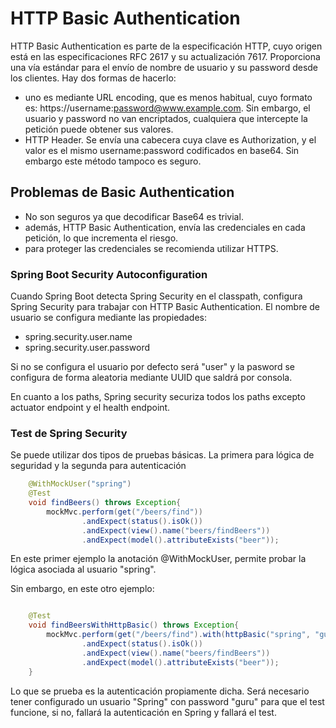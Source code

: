 # HTTP Basic Authentication

HTTP Basic Authentication es parte de la especificación HTTP, cuyo origen está en las especificaciones RFC 2617 y su actualización 7617. Proporciona una vía estándar para el envío de nombre de usuario y su password desde los clientes. Hay dos formas de hacerlo:

* uno es mediante URL encoding, que es menos habitual, cuyo formato es: https://username:password@www.example.com. Sin embargo, el usuario y password no van encriptados, cualquiera que intercepte la petición puede obtener sus valores.
* HTTP Header. Se envía una cabecera cuya clave es Authorization, y el valor es el mismo username:password codificados en base64. Sin embargo este método tampoco es seguro.

## Problemas de Basic Authentication

* No son seguros ya que decodificar Base64 es trivial.
* además, HTTP Basic Authentication, envía las credenciales en cada petición, lo que incrementa el riesgo.
* para proteger las credenciales se recomienda utilizar HTTPS.

### Spring Boot Security Autoconfiguration

Cuando Spring Boot detecta Spring Security en el classpath, configura Spring Security para trabajar con HTTP Basic Authentication. El nombre de usuario se configura mediante las propiedades:

* spring.security.user.name
* spring.security.user.password

Si no se configura el usuario por defecto será "user" y la pasword se configura de forma aleatoria mediante UUID que saldrá por consola.

En cuanto a los paths, Spring security securiza todos los paths excepto actuator endpoint y el health endpoint.

### Test de Spring Security

Se puede utilizar dos tipos de pruebas básicas. La primera para lógica de seguridad y la segunda para autenticación

```java
    @WithMockUser("spring")
    @Test
    void findBeers() throws Exception{
        mockMvc.perform(get("/beers/find"))
                .andExpect(status().isOk())
                .andExpect(view().name("beers/findBeers"))
                .andExpect(model().attributeExists("beer"));
```

En este primer ejemplo la anotación @WithMockUser, permite probar la lógica asociada al usuario "spring". 

Sin embargo, en este otro ejemplo:

```java

    @Test
    void findBeersWithHttpBasic() throws Exception{
        mockMvc.perform(get("/beers/find").with(httpBasic("spring", "guru")))
                .andExpect(status().isOk())
                .andExpect(view().name("beers/findBeers"))
                .andExpect(model().attributeExists("beer"));
    }
```

Lo que se prueba es la autenticación propiamente dicha. Será necesario tener configurado un usuario "Spring" con password "guru" para que el test funcione, si no, fallará la autenticación en Spring y fallará el test.